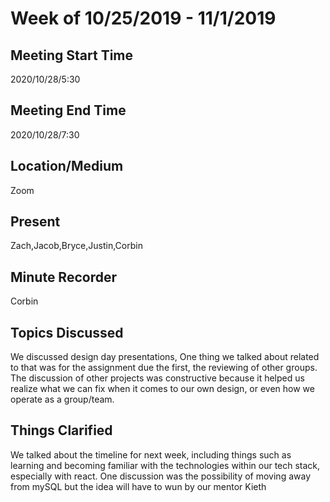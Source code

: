 # Week of 10/25/2019 - 11/1/2019

## Meeting Start Time

2020/10/28/5:30

## Meeting End Time

2020/10/28/7:30

## Location/Medium

Zoom

## Present

Zach,Jacob,Bryce,Justin,Corbin

## Minute Recorder

Corbin

## Topics Discussed

We discussed design day presentations, One thing we talked about related to that was for the assignment due the first, the reviewing of other groups. 
The discussion of other projects was constructive because it helped us realize what we can fix when it comes to our own design, or even how we operate as a group/team.

## Things Clarified

We talked about the timeline for next week, including things such as learning and becoming familiar with the technologies within our tech stack, especially with react.
One discussion was the possibility of moving away from mySQL but the idea will have to wun by our mentor Kieth
